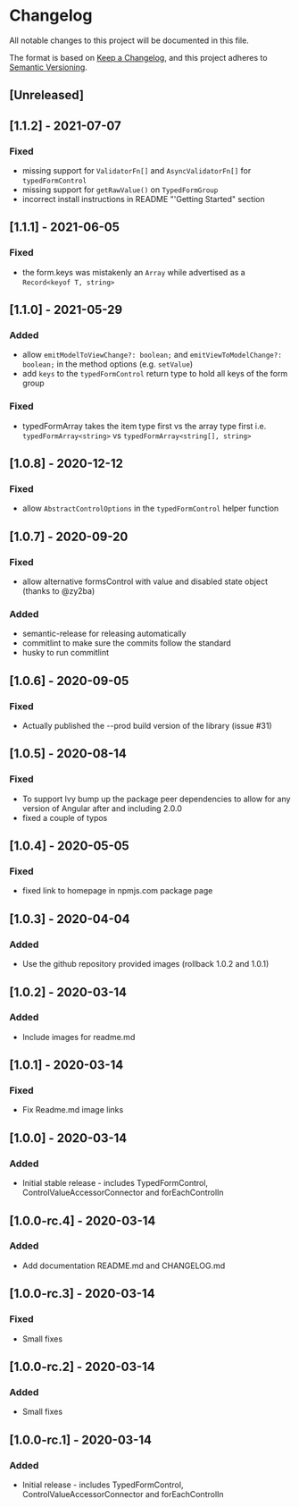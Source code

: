 # Changelog

All notable changes to this project will be documented in this file.

The format is based on [Keep a Changelog](https://keepachangelog.com/en/1.0.0/),
and this project adheres to [Semantic Versioning](https://semver.org/spec/v2.0.0.html).

## [Unreleased]
## [1.1.2] - 2021-07-07

### Fixed
-   missing support for `ValidatorFn[]` and `AsyncValidatorFn[]` for `typedFormControl`
-   missing support for `getRawValue()` on `TypedFormGroup`
-   incorrect install instructions in README "'Getting Started" section

## [1.1.1] - 2021-06-05
### Fixed
-   the form.keys was mistakenly an `Array` while advertised as a `Record<keyof T, string>`

## [1.1.0] - 2021-05-29
### Added
-   allow `emitModelToViewChange?: boolean;` and `emitViewToModelChange?: boolean;` in the method options (e.g. `setValue`)
-   add `keys` to the `typedFormControl` return type to hold all keys of the form group
### Fixed
-   typedFormArray takes the item type first vs the array type first i.e. `typedFormArray<string>` vs `typedFormArray<string[], string>`

## [1.0.8] - 2020-12-12
### Fixed
-   allow `AbstractControlOptions` in the `typedFormControl` helper function


## [1.0.7] - 2020-09-20
### Fixed
-   allow alternative formsControl with value and disabled state object (thanks to @zy2ba)

### Added
-   semantic-release for releasing automatically
-   commitlint to make sure the commits follow the standard
-   husky to run commitlint

## [1.0.6] - 2020-09-05
### Fixed
-   Actually published the --prod build version of the library (issue #31)

## [1.0.5] - 2020-08-14
### Fixed
-   To support Ivy bump up the package peer dependencies to allow for any version of Angular after and including 2.0.0
-   fixed a couple of typos

## [1.0.4] - 2020-05-05
### Fixed
-   fixed link to homepage in npmjs.com package page

## [1.0.3] - 2020-04-04
### Added
-   Use the github repository provided images (rollback 1.0.2 and 1.0.1)

## [1.0.2] - 2020-03-14
### Added
-   Include images for readme.md

## [1.0.1] - 2020-03-14
### Fixed
-   Fix Readme.md image links

## [1.0.0] - 2020-03-14
### Added
-   Initial stable release - includes TypedFormControl, ControlValueAccessorConnector and forEachControlIn

## [1.0.0-rc.4] - 2020-03-14
### Added
-   Add documentation README.md and CHANGELOG.md

## [1.0.0-rc.3] - 2020-03-14
### Fixed
-   Small fixes

## [1.0.0-rc.2] - 2020-03-14
### Added
-   Small fixes

## [1.0.0-rc.1] - 2020-03-14
### Added
-   Initial release - includes TypedFormControl, ControlValueAccessorConnector and forEachControlIn
